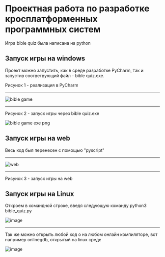 # Проектная работа по разработке кросплатформенных программных систем
Игра bible quiz была написана на python

## Запуск игры на windows
Проект можно запустить, как в среде разработке PyCharm, так и запустив соответвующий файл - bible quiz.exe.

Рисунок 1 - реализация в PyCharm
***
![bible game](https://user-images.githubusercontent.com/73533402/207841834-acb4da14-c9d3-4999-a1e8-1259c4b401ed.png)
***
Рисунок 2 - запуск игры через bible quiz.exe

![bible game exe png](https://user-images.githubusercontent.com/73533402/207842247-fa75ed0c-fa20-4c97-ac2e-ed5eaa5d0e2c.png)

## Запуск игры на web
Весь код был перенесен с помощью "pyscript"
***
![web](https://user-images.githubusercontent.com/73533402/207852732-a64100ee-a3a3-4690-b0db-65c4ad60cd9c.png)
***
Рисунок 3 - запуск игры на web
## Запуск игры на Linux
 Откроем в командной строке, введя следующую команду python3 bible_quiz.py

![image](https://user-images.githubusercontent.com/73533402/207883641-86c1f2ce-0604-44f9-b4a8-8571da327340.png)
***
Так же можно открыть любой код о на любом онлайн компиляторе, вот например onlinegdb, открытый на linux среде

![image](https://user-images.githubusercontent.com/73533402/207872827-1bcf47ff-ffec-446d-9f0e-2e2fdd533d5f.png)

